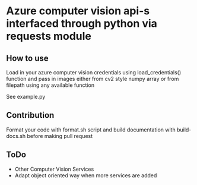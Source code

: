 # Azure computer vision api-s interfaced through python via requests module

## How to use
Load in your azure computer vision credentials using load_credentials() function
and pass in images either from cv2 style numpy array or from filepath using any
available function

See example.py

## Contribution
Format your code with format.sh script and build documentation with build-docs.sh before
making pull request

## ToDo
- Other Computer Vision Services
- Adapt object oriented way when more services are added

